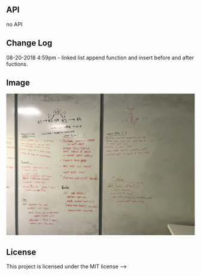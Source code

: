 ## API
no API

## Change Log

08-20-2018 4:59pm - linked list append function and insert before and after fuctions.

## Image
![alt text](https://github.com/RomikGood/data-structures-and-algorithms/blob/ll_insertions/assets/ll_insetions.JPG)

## License
This project is licensed under the MIT license
-->